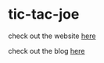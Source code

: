 # tic-tac-joe

check out the website [here](https://ronald-luo.github.io/tic-tac-joe)

check out the blog [here](https://www.ronald-luo.com/100-websites/)
